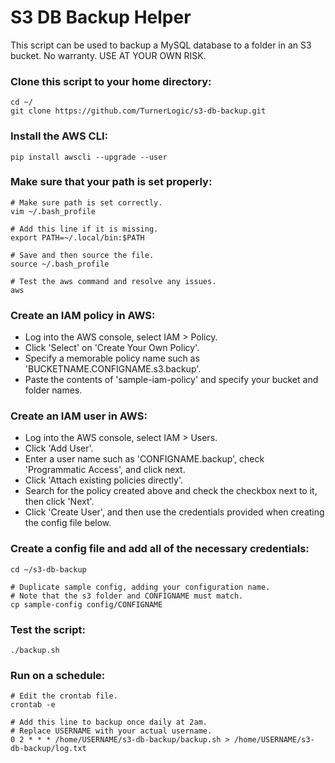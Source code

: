 # S3 DB Backup Helper

This script can be used to backup a MySQL database to a folder in an S3 bucket. No warranty. USE AT YOUR OWN RISK.

### Clone this script to your home directory:

```
cd ~/
git clone https://github.com/TurnerLogic/s3-db-backup.git
```

### Install the AWS CLI:

```
pip install awscli --upgrade --user
```

### Make sure that your path is set properly:

```
# Make sure path is set correctly.
vim ~/.bash_profile

# Add this line if it is missing.
export PATH=~/.local/bin:$PATH

# Save and then source the file.
source ~/.bash_profile

# Test the aws command and resolve any issues.
aws
```

### Create an IAM policy in AWS:

- Log into the AWS console, select IAM > Policy.
- Click 'Select' on 'Create Your Own Policy'.
- Specify a memorable policy name such as 'BUCKETNAME.CONFIGNAME.s3.backup'.
- Paste the contents of 'sample-iam-policy' and specify your bucket and folder names.

### Create an IAM user in AWS:

- Log into the AWS console, select IAM > Users.
- Click 'Add User'.
- Enter a user name such as 'CONFIGNAME.backup', check 'Programmatic Access', and click next.
- Click 'Attach existing policies directly'.
- Search for the policy created above and check the checkbox next to it, then click 'Next'.
- Click 'Create User', and then use the credentials provided when creating the config file below.

### Create a config file and add all of the necessary credentials:

```
cd ~/s3-db-backup

# Duplicate sample config, adding your configuration name.
# Note that the s3 folder and CONFIGNAME must match.
cp sample-config config/CONFIGNAME
```

### Test the script:

```
./backup.sh
```

### Run on a schedule:

```
# Edit the crontab file.
crontab -e

# Add this line to backup once daily at 2am.
# Replace USERNAME with your actual username.
0 2 * * * /home/USERNAME/s3-db-backup/backup.sh > /home/USERNAME/s3-db-backup/log.txt
```
